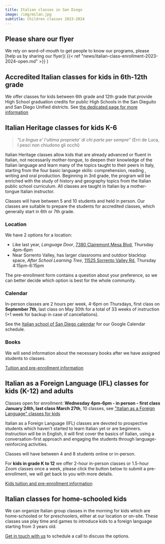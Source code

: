 ```yaml
---
title: Italian classes in San Diego
image: /img/milan.jpg
subtitle: Children classes 2023-2024
---
```


## Please share our flyer

We rely on word-of-mouth to get people to know our programs, please [help us by sharing our flyer]( {{< ref "news/italian-class-enrollment-2023-2024-open.md" >}} )

## Accredited Italian classes for kids in 6th-12th grade

We offer classes for kids between 6th grade and 12th grade that provide High School graduation credits for public High Schools in the San Dieguito and San Diego Unified districts. See [the dedicated page for more information](/accredited-classes)

## Italian Heritage classes for kids K-6

> “*La lingua e' l'ultima proprieta' di chi parte per sempre*”
(Erri de Luca, I pesci non chiudono gli occhi)

Italian Heritage classes allow kids that are already advanced or fluent in Italian, not necessarily mother-tongue, to deepen their knowledge of the
Italian language and learn many of the topics taught to their peers in Italy, starting from the four basic language skills: comprehension, reading , writing and oral production. Beginning in 3rd grade, the program will be enriched with the study of history and geography topics from the Italian public school curriculum. All classes are taught in Italian by a mother-tongue Italian instructor.

Classes will have between 5 and 10 students and held in person.
Our classes are suitable to prepare the students for accredited classes, which generally start in 6th or 7th grade.

### Location

We have 2 options for a location:

* Like last year, *Language Door*, [7380 Clairemont Mesa Blvd](https://goo.gl/maps/hoEvemZb1qsharaK7), Thursday 4pm-6pm
* Near Sorrento Valley, has larger classrooms and outdoor blacktop space, *After School Learning Tree*, [11525 Sorrento Valley Rd](https://goo.gl/maps/y2M724uWRS7o3gwZ6), Thursday 4:15pm-6:15pm

The pre-enrollment form contains a question about your preference, so we can better decide which option is best for the whole community.

### Calendar

In-person classes are 2 hours per week, 4-6pm on Thursdays, first class on **September 7th**,
last class on May 30th for a total of 33 weeks of instruction (+1 week for backup in case of cancellations).

See the [Italian school of San Diego calendar](/calendar) for our Google Calendar schedule.

### Books

We will send information about the necessary books after we have assigned students to classes.

<div class="tc">
<a href="/enroll" class="btn raise">Tuition and pre-enrollment information</a>
</div>

## Italian as a Foreign Language (IFL) classes for kids (K-12) and adults

Classes open for enrollment: **Wednesday 4pm-6pm - in person - first class January 24th, last class March 27th**, 10 classes, see  ["Italian as a Foreign Language" classes for kids](news/italian-class-kids-sandiego-2024.md)

Italian as a Foreign Language (IFL) classes are devoted to prospective students which haven't started to learn Italian yet or are beginners.
Instruction will be in English, it will first cover the basics of Italian, using a conversation-first approach and engaging the students through language-reinforcing activities.

Classes will have between 4 and 8 students online or in-person.

For **kids in grade K to 12** we offer 2-hour in-person classes or 1.5-hour Zoom classes once a week,
please click the button below to submit a pre-enrollment, we will get back to you with more details.

<div class="tc">
<a href="/enroll" class="btn raise">Kids tuition and pre-enrollment information</a>
</div>

## Italian classes for home-schooled kids

We can organize Italian group classes in the morning for kids which are home-schooled or for preschoolers, either at our location or on-site. These classes use play time and games to introduce kids to a foreign language starting from 3 years old.

[Get in touch with us](/contact) to schedule a call to discuss the options.
